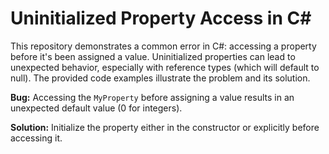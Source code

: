 # Uninitialized Property Access in C#

This repository demonstrates a common error in C#: accessing a property before it's been assigned a value.  Uninitialized properties can lead to unexpected behavior, especially with reference types (which will default to null). The provided code examples illustrate the problem and its solution.

**Bug:** Accessing the `MyProperty` before assigning a value results in an unexpected default value (0 for integers).

**Solution:**  Initialize the property either in the constructor or explicitly before accessing it.